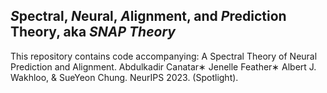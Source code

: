 ## *S*pectral, *N*eural, *A*lignment, and *P*rediction Theory, aka *SNAP Theory*

This repository contains code accompanying: A Spectral Theory of Neural Prediction and Alignment. Abdulkadir Canatar∗ Jenelle Feather∗ Albert J. Wakhloo, & SueYeon Chung. NeurIPS 2023. (Spotlight). 
